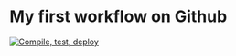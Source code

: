 # My first workflow on Github

[![Compile, test, deploy](https://github.com/MichelleHoZY/Day12GIPHY/actions/workflows/main.yaml/badge.svg)](https://github.com/MichelleHoZY/Day12GIPHY/actions/workflows/main.yaml)